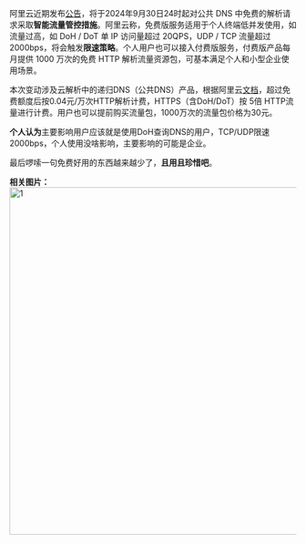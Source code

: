 阿里云近期发布[公告](https://help.aliyun.com/zh/dns/public-dns-free-version-access-speed-limit-notification)，将于2024年9月30日24时起对公共 DNS 中免费的解析请求采取**智能流量管控措施**。阿里云称，免费版服务适用于个人终端低并发使用，如流量过高，如 DoH / DoT 单 IP 访问量超过 20QPS，UDP / TCP 流量超过 2000bps，将会触发**限速策略**。个人用户也可以接入付费版服务，付费版产品每月提供 1000 万次的免费 HTTP 解析流量资源包，可基本满足个人和小型企业使用场景。

本次变动涉及云解析中的递归DNS（公共DNS）产品，根据阿里云[文档](https://help.aliyun.com/zh/dns/pricing-overview)，超过免费额度后按0.04元/万次HTTP解析计费，HTTPS（含DoH/DoT）按 5倍 HTTP流量进行计费。用户也可以提前购买流量包，1000万次的流量包价格为30元。

**个人认为**主要影响用户应该就是使用DoH查询DNS的用户，TCP/UDP限速2000bps，个人使用没啥影响，主要影响的可能是企业。

最后啰嗦一句免费好用的东西越来越少了，**且用且珍惜吧**。


**相关图片：**
<img width="610" alt="1" src="https://github.com/user-attachments/assets/d2ba493e-43f2-4e73-81f9-c004f54567e9">
